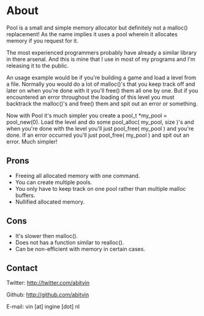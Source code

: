 About
=====
Pool is a small and simple memory allocator but definitely not a malloc() replacement! As the name implies it uses a pool wherein it allocates memory if you request for it.

The most experienced programmers probably have already a similar library in there arsenal. And this is mine that I use in most of my programs and I'm releasing it to the public.

An usage example would be if you're building a game and load a level from a file. Normally you would do a lot of malloc()'s that you keep track off and later on when you're done with it you'll free() them all one by one. But if you encountered an error throughout the loading of this level you must backtrack the malloc()'s and free() them and spit out an error or something.

Now with Pool it's much simpler you create a pool_t *my_pool = pool_new(0). Load the level and do some pool_alloc( my_pool, size )'s and when you're done with the level you'll just pool_free( my_pool ) and you're done. If an error occurred you'll just pool_free( my_pool ) and spit out an error. Much simpler!



Prons
-----
* Freeing all allocated memory with one command.
* You can create multiple pools.
* You only have to keep track on one pool rather than multiple malloc buffers.
* Nullified allocated memory.



Cons
----
* It's slower then malloc().
* Does not has a function similar to realloc().
* Can be non-efficient with memory in certain cases.



Contact
-------
Twitter: http://twitter.com/abitvin

Github: http://github.com/abitvin

E-mail: vin [at] ingine [dot] nl
